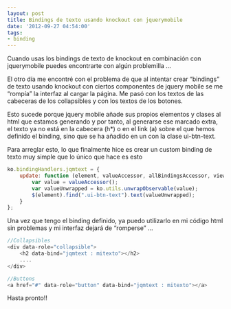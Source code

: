 ```yaml
---
layout: post
title: Bindings de texto usando knockout con jquerymobile
date: '2012-09-27 04:54:00'
tags:
- binding
---
```



Cuando usas los bindings de texto de knockout en combinación con jquerymobile puedes encontrarte con algún problemilla …

El otro día me encontré con el problema de que al intentar crear “bindings” de texto usando knockout con ciertos componentes de jquery mobile se me “rompía” la interfaz al cargar la página. Me pasó con los textos de las cabeceras de los collapsibles y con los textos de los botones.

Esto sucede porque jquery mobile añade sus propios elementos y clases al html que estamos generando y por tanto, al generarse ese marcado extra, el texto ya no está en la cabecera (h*) o en el link (a) sobre el que hemos definido el binding, sino que se ha añadido en un <span> con la clase ui-btn-text.

Para arreglar esto, lo que finalmente hice es crear un custom binding de texto muy simple que lo único que hace es esto

```javascript
ko.bindingHandlers.jqmtext = {
    update: function (element, valueAccessor, allBindingsAccessor, viewModel, bindingContext) {
        var value = valueAccessor();
        var valueUnwrapped = ko.utils.unwrapObservable(value);
        $(element).find(".ui-btn-text").text(valueUnwrapped);
    }
};
```

Una vez que tengo el binding definido, ya puedo utilizarlo en mi código html sin problemas y mi interfaz dejará de “romperse” …

```javascript
//Collapsibles
<div data-role="collapsible">
    <h2 data-bind="jqmtext : mitexto"></h2>
    ....
</div>

//Buttons
<a href="#" data-role="button" data-bind="jqmtext : mitexto"></a>	
```


Hasta pronto!!

